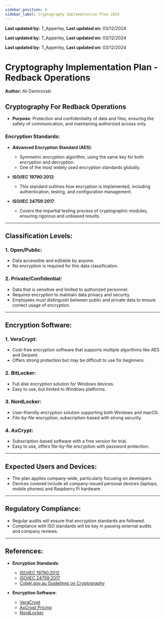 ```yaml
---
sidebar_position: 4
sidebar_label: Cryptography Implementation Plan 2024
---
```


**Last updated by:** T_Apperley, **Last updated on:** 03/12/2024


**Last updated by:** T_Apperley, **Last updated on:** 03/12/2024


**Last updated by:** T_Apperley, **Last updated on:** 03/12/2024


# Cryptography Implementation Plan - Redback Operations

**Author:** Ali Demirovski

## Cryptography For Redback Operations

- **Purpose**: Protection and confidentiality of data and files, ensuring the safety of communication, and maintaining authorized access only.

### Encryption Standards:
- **Advanced Encryption Standard (AES)**:
    - Symmetric encryption algorithm, using the same key for both encryption and decryption.
    - One of the most widely used encryption standards globally.

- **ISO/IEC 19790:2012**:
    - This standard outlines how encryption is implemented, including authentication, testing, and configuration management.

- **ISO/IEC 24759:2017**:
    - Covers the impartial testing process of cryptographic modules, ensuring rigorous and unbiased results.

---

## Classification Levels:

### 1. Open/Public:
- Data accessible and editable by anyone.
- No encryption is required for this data classification.

### 2. Private/Confidential:
- Data that is sensitive and limited to authorized personnel.
- Requires encryption to maintain data privacy and security.
- Employees must distinguish between public and private data to ensure correct usage of encryption.

---

## Encryption Software:

### 1. **VeraCrypt**:
- Cost-free encryption software that supports multiple algorithms like AES and Serpent.
- Offers strong protection but may be difficult to use for beginners.

### 2. **BitLocker**:
- Full disk encryption solution for Windows devices.
- Easy to use, but limited to Windows platforms.

### 3. **NordLocker**:
- User-friendly encryption solution supporting both Windows and macOS.
- File-by-file encryption; subscription-based with strong security.

### 4. **AxCrypt**:
- Subscription-based software with a free version for trial.
- Easy to use, offers file-by-file encryption with password protection.

---

## Expected Users and Devices:

- The plan applies company-wide, particularly focusing on developers.
- Devices covered include all company-issued personal devices (laptops, mobile phones) and Raspberry Pi hardware.

---

## Regulatory Compliance:

- Regular audits will ensure that encryption standards are followed.
- Compliance with ISO standards will be key in passing external audits and company reviews.

---

## References:

- **Encryption Standards**:
    - [ISO/IEC 19790:2012](https://www.iso.org/standard/52906.html)
    - [ISO/IEC 24759:2017](https://www.iso.org/standard/72515.html)
    - [Cyber.gov.au Guidelines on Cryptography](https://www.cyber.gov.au/resources-business-and-government/essential-cyber-security/ism/cyber-security-guidelines/guidelines-cryptography)
    
- **Encryption Software**:
    - [VeraCrypt](https://sourceforge.net/projects/veracrypt/)
    - [AxCrypt Pricing](https://axcrypt.net/pricing/)
    - [NordLocker](https://nordlocker.com)
